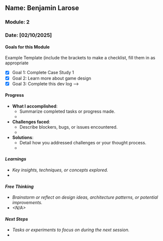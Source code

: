 <!-- Markdown Docs: https://docs.github.com/en/get-started/writing-on-github/getting-started-with-writing-and-formatting-on-github/basic-writing-and-formatting-syntax -->
## Name: Benjamin Larose
### Module: 2

<!-- Repeat the below as needed-->
### Date: [02/10/2025]

#### Goals for this Module
 Example Template (include the brackets to make a checklist, fill them in as appropriate
- [x] Goal 1: Complete Case Study 1
- [x] Goal 2: Learn more about game design
- [x] Goal 3: Complete this dev log
-->

#### Progress
- **What I accomplished**:
  - Summarize completed tasks or progress made.
  - <Completed case study one>
- **Challenges faced**:
  - Describe blockers, bugs, or issues encountered.
  -  <Had a little toruble finding reviews for my game.>
- **Solutions**:
  - Detail how you addressed challenges or your thought process.
  -  <I looked for lesser know review outlets to find a review for my game>

#### Learnings
- Key insights, techniques, or concepts explored.
-  <Learned about how some games integrate their story into their gameplay>

#### Free Thinking
- Brainstorm or reflect on design ideas, architecture patterns, or potential improvements.
-  <N/A>
<!--

- Example prompts:
  - "What if the player interactions were asynchronous instead of real-time?"
  - "How could ECS improve performance in this system?"
  - "Does my current design support scalability? How can it improve?"
  
-->

#### Next Steps
- Tasks or experiments to focus on during the next session.
-  <Completing new assignments>
